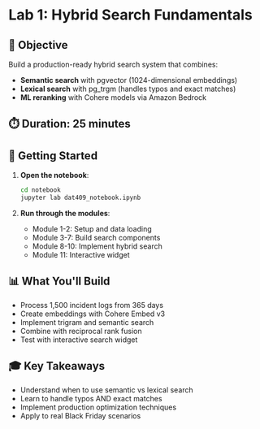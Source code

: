 # Lab 1: Hybrid Search Fundamentals

## 🎯 Objective
Build a production-ready hybrid search system that combines:
- **Semantic search** with pgvector (1024-dimensional embeddings)
- **Lexical search** with pg_trgm (handles typos and exact matches)
- **ML reranking** with Cohere models via Amazon Bedrock

## ⏱️ Duration: 25 minutes

## 🚀 Getting Started

1. **Open the notebook**:
   ```bash
   cd notebook
   jupyter lab dat409_notebook.ipynb
   ```

2. **Run through the modules**:
   - Module 1-2: Setup and data loading
   - Module 3-7: Build search components
   - Module 8-10: Implement hybrid search
   - Module 11: Interactive widget

## 📊 What You'll Build
- Process 1,500 incident logs from 365 days
- Create embeddings with Cohere Embed v3
- Implement trigram and semantic search
- Combine with reciprocal rank fusion
- Test with interactive search widget

## 🎓 Key Takeaways
- Understand when to use semantic vs lexical search
- Learn to handle typos AND exact matches
- Implement production optimization techniques
- Apply to real Black Friday scenarios
